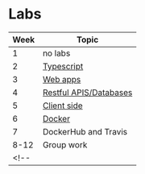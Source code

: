 # Labs

| Week | Topic |
|-----|-----|
|  1 | no labs |
| 2 | [Typescript](labs/Lab_1_Introduction_to_TypeScript_and_WebStorm.md) |
| 3| [Web apps](labs/Lab_2_-_Web_app_development.md) |
| 4 | [Restful APIS/Databases](labs/Lab_3_RESTful_APIs_and_Database.md) |
| 5 | [Client side](labs/Lab_4_-_Client-Side_Programming.md)
| 6 | [Docker](labs/docker.md) |
| 7 | DockerHub and Travis | 
| 8-12 | Group work |
<!--| | Express | -->
